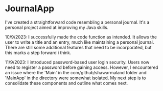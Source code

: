 # JournalApp
I've created a straightforward code resembling a personal journal. It's a personal project aimed at improving my Java skills.

10/9/2023: I successfully made the code function as intended. It allows the user to write a title and an entry, much like maintaining a personal journal. There are still some additional features that need to be incorporated, but this marks a step forward i think.

11/9/2023: I introduced password-based user login security. Users now need to register a password before gaining access. However, I encountered an issue where the 'Main' in the com/github/shawarmaland folder and 'MainApp' in the directory were somewhat isolated. My next step is to consolidate these components and outline what comes next.
